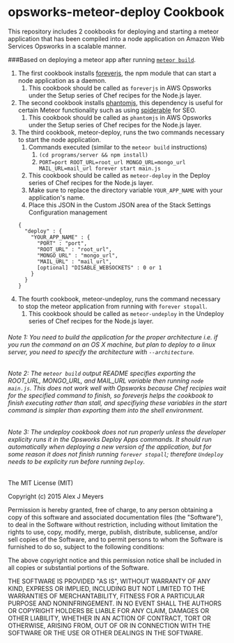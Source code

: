 opsworks-meteor-deploy Cookbook
===============================

This repository includes 2 cookbooks for deploying and starting a meteor application that has been compiled into a node application on Amazon Web Services Opsworks in a scalable manner.


###Based on deploying a meteor app after running [`meteor build`](https://www.meteor.com/isobuild).  


1. The first cookbook installs [foreverjs](https://github.com/foreverjs/forever), the npm module that can start a node application as a daemon.
	1. This cookbook should be called as `foreverjs` in AWS Opsworks under the Setup series of Chef recipes for the Node.js layer.
2. The second cookbook installs [phantomjs](http://phantomjs.org/), this dependency is useful for certain Meteor functionality such as using [spiderable](https://atmospherejs.com/meteor/spiderable) for SEO.
	1. This cookbook should be called as `phantomjs` in AWS Opsworks under the Setup series of Chef recipes for the Node.js layer.
3. The third cookbook, meteor-deploy, runs the two commands necessary to start the node application. 
	1. Commands executed (similar to the `meteor build` instructions)
		1. `(cd programs/server && npm install)`
		2. `PORT=port ROOT_URL=root_url MONGO_URL=mongo_url MAIL_URL=mail_url forever start main.js`
	2. This cookbook should be called as `meteor-deploy` in the Deploy series of Chef recipes for the Node.js layer. 
	3. Make sure to replace the directory variable `YOUR_APP_NAME` with your application's name. 
	4. Place this JSON in the Custom JSON area of the Stack Settings Configuration management
	```
	{
	  "deploy" : {
	    "YOUR_APP_NAME" : {
	      "PORT" : "port",
	      "ROOT_URL" : "root_url",
	      "MONGO_URL" : "mongo_url",
	      "MAIL_URL" : "mail_url",
	      [optional] "DISABLE_WEBSOCKETS" : 0 or 1
	    }
	  }
	}
	```
4. The fourth cookbook, meteor-undeploy, runs the command necessary to stop the meteor application from running with `forever stopall`.
	1. This cookbook should be called as `meteor-undeploy` in the Undeploy series of Chef recipes for the Node.js layer. 

		  
###### Note 1: You need to build the application for the proper architecture i.e. if you run the command on an OS X machine, but plan to deploy to a linux server, you need to specify the architecture with `--architecture`.


###### Note 2: The `meteor build` output README specifies exporting the ROOT_URL, MONGO_URL, and MAIL_URL variable then running `node main.js`.  This does not work well with Opsworks because Chef recipies wait for the specified command to finish, so foreverjs helps the cookbook to finish executing rather than stall, and specifiying these variables in the start command is simpler than exporting them into the shell environment.

###### Note 3: The undeploy cookbook does not run properly unless the developer explicity runs it in the Opsworks Deploy Apps commands.  It should run automatically when deploying a new version of the application, but for some reason it does not finish running `forever stopall`; therefore `Undeploy` needs to be explicity run before running `Deploy`.



The MIT License (MIT)

Copyright (c) 2015 Alex J Meyers

Permission is hereby granted, free of charge, to any person obtaining a copy
of this software and associated documentation files (the "Software"), to deal
in the Software without restriction, including without limitation the rights
to use, copy, modify, merge, publish, distribute, sublicense, and/or sell
copies of the Software, and to permit persons to whom the Software is
furnished to do so, subject to the following conditions:

The above copyright notice and this permission notice shall be included in
all copies or substantial portions of the Software.

THE SOFTWARE IS PROVIDED "AS IS", WITHOUT WARRANTY OF ANY KIND, EXPRESS OR
IMPLIED, INCLUDING BUT NOT LIMITED TO THE WARRANTIES OF MERCHANTABILITY,
FITNESS FOR A PARTICULAR PURPOSE AND NONINFRINGEMENT. IN NO EVENT SHALL THE
AUTHORS OR COPYRIGHT HOLDERS BE LIABLE FOR ANY CLAIM, DAMAGES OR OTHER
LIABILITY, WHETHER IN AN ACTION OF CONTRACT, TORT OR OTHERWISE, ARISING FROM,
OUT OF OR IN CONNECTION WITH THE SOFTWARE OR THE USE OR OTHER DEALINGS IN
THE SOFTWARE.

